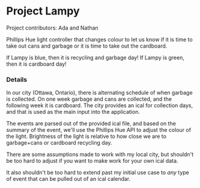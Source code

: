 # Project Lampy 

Project contributors: Ada and Nathan

Phillips Hue light controller that changes colour to let us know if it is time to take out cans and garbage or it is time to
take out the cardboard.

If Lampy is blue, then it is recycling and garbage day!
If Lampy is green, then it is cardboard day!

### Details
In our city (Ottawa, Ontario), there is alternating schedule of when garbage is collected.  On one week garbage
and cans are collected, and the following week it is cardboard.  The city provides an ical
for collection days, and that is used as the main input into the application.

The events are parsed out of the provided ical file, and based on the summary of the event, 
we'll use the Phillips Hue API to adjust the colour of the light.  Brightness of the light
is relative to how close we are to garbage+cans or cardboard recycling day.

There are some assumptions made to work with my local city, but shouldn't
be too hard to adjust if you want to make work for your own ical data.

It also shouldn't be too hard to extend past my initial use case to _any_ type of event that
can be pulled out of an ical calendar.  